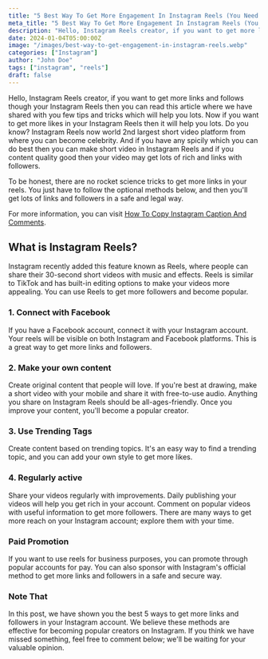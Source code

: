```yaml
---
title: "5 Best Way To Get More Engagement In Instagram Reels (You Need to Know)"
meta_title: "5 Best Way To Get More Engagement In Instagram Reels (You Need to Know)"
description: "Hello, Instagram Reels creator, if you want to get more links and follows though your Instagram Reels then you can read this article where we have shared with you few tips and tricks which will help you lots."
date: 2024-01-04T05:00:00Z
image: "/images/best-way-to-get-engagement-in-instagram-reels.webp"
categories: ["Instagram"]
author: "John Doe"
tags: ["instagram", "reels"]
draft: false
---
```


Hello, Instagram Reels creator, if you want to get more links and follows though your Instagram Reels then you can read this article where we have shared with you few tips and tricks which will help you lots. Now if you want to get more likes in your Instagram Reels then it will help you lots. Do you know? Instagram Reels now world 2nd largest short video platform from where you can become celebrity. And if you have any spicily which you can do best then you can make short video in Instagram Reels and if you content quality good then your video may get lots of rich and links with followers.



To be honest, there are no rocket science tricks to get more links in your reels. You just have to follow the optional methods below, and then you'll get lots of links and followers in a safe and legal way.

For more information, you can visit [How To Copy Instagram Caption And Comments](https://snapinsta.org/blog/how-to-copy-instagram-caption/).

## What is Instagram Reels?

Instagram recently added this feature known as Reels, where people can share their 30-second short videos with music and effects. Reels is similar to TikTok and has built-in editing options to make your videos more appealing. You can use Reels to get more followers and become popular.

### 1. Connect with Facebook

If you have a Facebook account, connect it with your Instagram account. Your reels will be visible on both Instagram and Facebook platforms. This is a great way to get more links and followers.

### 2. Make your own content

Create original content that people will love. If you're best at drawing, make a short video with your mobile and share it with free-to-use audio. Anything you share on Instagram Reels should be all-ages-friendly. Once you improve your content, you'll become a popular creator.

### 3. Use Trending Tags

Create content based on trending topics. It's an easy way to find a trending topic, and you can add your own style to get more likes.

### 4. Regularly active

Share your videos regularly with improvements. Daily publishing your videos will help you get rich in your account. Comment on popular videos with useful information to get more followers. There are many ways to get more reach on your Instagram account; explore them with your time.

### Paid Promotion

If you want to use reels for business purposes, you can promote through popular accounts for pay. You can also sponsor with Instagram's official method to get more links and followers in a safe and secure way.

### Note That

In this post, we have shown you the best 5 ways to get more links and followers in your Instagram account. We believe these methods are effective for becoming popular creators on Instagram. If you think we have missed something, feel free to comment below; we'll be waiting for your valuable opinion.
